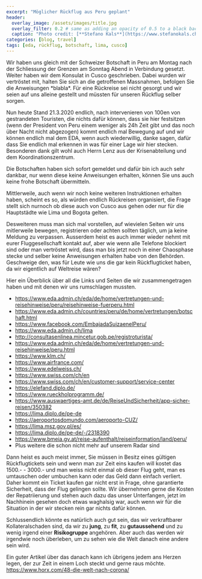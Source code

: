 ```yaml
---
excerpt: "Möglicher Rückflug aus Peru geplant"
header:
  overlay_image: /assets/images/title.jpg
  overlay_filter: 0.2 # same as adding an opacity of 0.5 to a black background
  caption: "Photo credit: [**Stefano Kals**](https://www.stefanokals.ch)"
categories: [blog, travel]
tags: [eda, rückflug, botschaft, lima, cusco]
---
```


Wir haben uns gleich mit der Schweizer Botschaft in Peru am Montag nach der Schliessung der Grenzen am Sonntag Abend in Verbindung gesetzt. Weiter haben wir dem Konsulat in Cusco geschrieben. Dabei wurden wir vertröstet mit, halten Sie sich an die getroffenen Massnahmen, befolgen Sie die Anweisungen \*blabla\*. Für eine Rückreise sei nicht gesorgt und wir seien auf uns alleine gestellt und müssten für unseren Rückflug selber sorgen.

Nun heute Stand 21.3.2020 endlich, nach intervenieren von 100en von gestrandeten Touristen, die nichts dafür können, dass sie hier festsitzen (wenn der President von Peru einem weniger als 24h Zeit gibt und das noch über Nacht nicht abgezogen) kommt endlich mal Bewegung auf und wir können endlich mal dem EDA, wenn auch wiederwillig, danke sagen, dafür dass Sie endlich mal erkennen in was für einer Lage wir hier stecken. Besonderen dank gilt wohl auch Herrn Lenz aus der Krisenabteilung und dem Koordinationszentrum.

Die Botschaften haben sich sofort gemeldet und dafür bin ich auch sehr dankbar, nur wenn diese keine Anweisungen erhalten, können Sie uns auch keine frohe Botschaft übermitteln.

Mittlerweile, auch wenn wir noch keine weiteren Instruktionen erhalten haben, scheint es so, als würden endlich Rückreisen organisiert, die Frage stellt sich nurnoch ob diese auch von Cusco aus gehen oder nur für die Hauptstädte wie Lima und Bogota gelten.

Desweiteren muss man sich mal vorstellen, auf wievielen Seiten wir uns mitlerweile bewegen, registrieren oder achten sollten täglich, um ja keine Meldung zu verpassen. Ausserdem heist es auch immer wieder nehmt mit eurer Fluggesellschaft kontakt auf, aber wie wenn alle Telefone blockiert sind oder man vertröstet wird, dass man bis jetzt noch in einer Chaosphase stecke und selber keine Anweisungen erhalten habe von den Behörden. Geschweige den, was für Leute wie uns die gar kein Rückflugticket haben, da wir eigentlich auf Weltreise wären?

Hier ein Überblick über all die Links und Seiten die wir zusammengetragen haben und mit denen wir uns rumschlagen mussten.

* <https://www.eda.admin.ch/eda/de/home/vertretungen-und-reisehinweise/peru/reisehinweise-fuerperu.html>
* <https://www.eda.admin.ch/countries/peru/de/home/vertretungen/botschaft.html>
* <https://www.facebook.com/EmbajadaSuizaenelPeru/>
* <https://www.eda.admin.ch/lima>
* <http://consultasenlinea.mincetur.gob.pe/registroturista/>
* <https://www.eda.admin.ch/eda/de/home/vertretungen-und-reisehinweise/peru.html>
* <https://www.klm.ch/>
* <https://www.airfrance.com/>
* <https://www.edelweiss.ch/>
* <https://www.swiss.com/ch/en>
* <https://www.swiss.com/ch/en/customer-support/service-center>
* <https://elefand.diplo.de/>
* <https://www.rueckholprogramm.de/>
* <https://www.auswaertiges-amt.de/de/ReiseUndSicherheit/app-sicher-reisen/350382>
* <https://lima.diplo.de/pe-de>
* <https://aeroportosdomundo.com/aeroporto-CUZ/>
* <https://lima.msz.gov.pl/es/>
* <https://lima.diplo.de/pe-de/-/2318390>
* <https://www.bmeia.gv.at/reise-aufenthalt/reiseinformation/land/peru/>
* Plus weitere die schon nicht mehr auf unserem Radar sind

Dann heist es auch meist immer, Sie müssen in Besitz eines gültigen Rückflugtickets sein und wenn man zur Zeit eins kaufen will kostet das 1500.- - 3000.- und man weiss nicht einmal ob dieser Flug geht, man es umtauschen oder umbuchen kann oder das Geld dann einfach verliert. Daher kommt ein Ticket kaufen gar nicht erst in Frage, ohne garantierte Sicherheit, dass der Flug gelingen sollte. Wir übernehmen gerne die Kosten der Repatriierung und stehen auch dazu das unser Unterfangen, jetzt im Nachhinein gesehen doch etwas waghalsig war, auch wenn wir für die Situation in der wir stecken rein gar nichts dafür können.

Schlussendlich könnte es natürlich auch gut sein, das wir verkraftbarer Kollateralschaden sind, da wir zu **jung**, zu **fit**, zu **gutaussehend** und zu wenig irgend einer **Risikogruppe** angehören. Aber auch das werden wir irgendwie noch überleben, um zu sehen wie die Welt danach eine andere sein wird.

Ein guter Artikel über das danach kann ich übrigens jedem ans Herzen legen, der zur Zeit in einem Loch steckt und gerne raus möchte. <https://www.horx.com/48-die-welt-nach-corona/>
